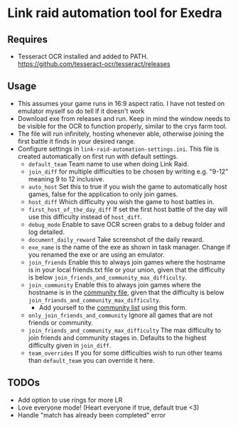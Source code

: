 # Link raid automation tool for Exedra

## Requires

* Tesseract OCR installed and added to PATH. <https://github.com/tesseract-ocr/tesseract/releases>

## Usage

* This assumes your game runs in 16:9 aspect ratio. I have not tested on emulator myself so do tell if it doesn't work
* Download exe from releases and run. Keep in mind the window needs to be visible for the OCR to function properly, similar to the crys farm tool.
* The file will run infinitely, hosting whenever able, otherwise joining the first battle it finds in your desired range.
* Configure settings in `link-raid-automation-settings.ini`. This file is created automatically on first run with default settings.
  * ``default_team`` Team name to use when doing Link Raid.
  * ``join_diff`` for multiple difficulties to be chosen by writing e.g. "9-12" meaning 9 to 12 inclusive.  
  * ``auto_host`` Set this to true if you wish the game to automatically host games, false for the application to only join games.
  * ``host_diff`` Which difficulty you wish the game to host battles in.
  * ``first_host_of_the_day_diff`` If set the first host battle of the day will use this difficulty instead of ``host_diff``.
  * ``debug_mode`` Enable to save OCR screen grabs to a debug folder and log detailed.
  * ``document_daily_reward`` Take screenshot of the daily reward.
  * ``exe_name`` is the name of the exe as shown in task manager. Change if you renamed the exe or are using an emulator.
  * ``join_friends`` Enable this to always join games where the hostname is in your local friends.txt file or your union, given that the difficulty is below ``join_friends_and_community_max_difficulty``.
  * ``join_community`` Enable this to always join games where the hostname is in the [community file](https://github.com/thefrozenfishy/exedra-link-raid-automation/blob/main/community.txt), given that the difficulty is below ``join_friends_and_community_max_difficulty``.
    * Add yourself to the [community list](https://thefrozenfishy.github.io/exedra-dmg-calc/#/link-raid) using this form.
  * ``only_join_friends_and_community`` Ignore all games that are not friends or community.
  * ``join_friends_and_community_max_difficulty`` The max difficulty to join friends and community stages in. Defaults to the highest difficulty given in ``join_diff``.
  * ``team_overrides`` If you for some difficulties wish to run other teams than ``default_team`` you can override it here.

## TODOs

* Add option to use rings for more LR
* Love everyone mode! (Heart everyone if true, default true <3)
* Handle "match has already been completed" error
